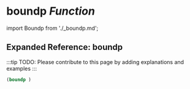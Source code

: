 # **boundp** *Function*

import Boundp from './_boundp.md';

<Boundp />

## Expanded Reference: boundp

:::tip
TODO: Please contribute to this page by adding explanations and examples
:::

```lisp
(boundp )
```
